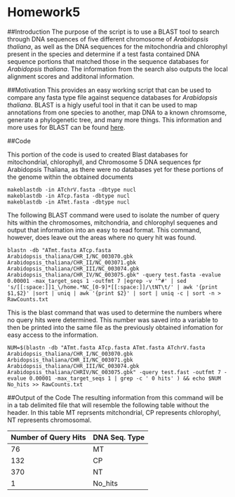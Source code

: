 # Homework5

##Introduction
The purpose of the script is to use a BLAST tool to search through DNA sequences of five different chromosome of *Arabidopsis thaliana*, as well as the DNA sequences for the mitochondria and chlorophyl present in the species and determine if a test fasta contained DNA sequence portions that matched those in the sequence databases for *Arabidopsis thaliana*. The information from the search also outputs the local alignment scores and additonal information.

##Motivation
This provides an easy working script that can be used to compare any fasta type file against sequence databases for *Arabidopsis thaliana*. BLAST is a higly useful tool in that it can be used to map annotations from one species to another, map DNA to a known chromsome, generate a phylogenetic tree, and many more things. This information and more uses for BLAST can be found [here](http://resources.qiagenbioinformatics.com/manuals/clcmainworkbench/current/index.php?manual=Examples_BLAST_usage.html).

##Code

This portion of the code is used to created Blast databases for mitochondrial, chlorophyll, and Chromosome 5 DNA sequences fpr Arabidopsis Thaliana, as there were no databases yet for these portions of the genome within the obtained documents
````
makeblastdb -in ATchrV.fasta -dbtype nucl 
makeblastdb -in ATcp.fasta -dbtype nucl 
makeblastdb -in ATmt.fasta -dbtype nucl 
````

The following BLAST command were used to isolate the number of query hits within the chromosomes, mitchondria, and chlorophyl sequenes and output that information into an easy to read format. This command, however, does leave out the areas where no query hit was found.
````
blastn -db "ATmt.fasta ATcp.fasta Arabidopsis_thaliana/CHR_I/NC_003070.gbk Arabidopsis_thaliana/CHR_II/NC_003071.gbk Arabidopsis_thaliana/CHR_III/NC_003074.gbk Arabidopsis_thaliana/CHR_IV/NC_003075.gbk" -query test.fasta -evalue 0.00001 -max_target_seqs 1 -outfmt 7 |egrep -v '^#' | sed 's/[[:space:]]1_\/home.*NC_[0-9]*[[:space:]]/\tNT\t/' | awk '{print $1,$2}' |sort | uniq | awk '{print $2}' | sort | uniq -c | sort -n > RawCounts.txt 
````

This is the blast command that was used to determine the numbers where no query hits were determined. This number was saved into a variable to then be printed into the same file as the previously obtained infomation for easy access to the information.
````
NUM=$(blastn -db "ATmt.fasta ATcp.fasta ATmt.fasta ATchrV.fasta Arabidopsis_thaliana/CHR_I/NC_003070.gbk Arbidopsis_thaliana/CHR_II/NC_003071.gbk Arabidopsis_thaliana/CHR_III/NC_003074.gbk Arabidopsis_thaliana/CHRIV/NC_003075.gbk" -query test.fast -outfmt 7 -evalue 0.00001 -max_target_seqs 1 | grep -c ' 0 hits' ) && echo $NUM No_hits >> RawCounts.txt
````

##Output of the Code
The resulting information from this command will be in a tab delimited file that will resemble the following table without the header. In this table MT reprsents mitchondrial, CP represents chlorophyl, NT represents chromosomal.

| Number of Query Hits | DNA Seq. Type |
|----------------------|---------------|
| 76 | MT |
| 132 | CP |
| 370 | NT |
| 1 | No_hits |
